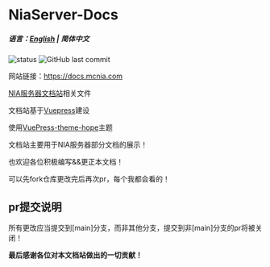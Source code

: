 # NiaServer-Docs

##### 语言：[English](README_en.md) | 简体中文

![status](https://img.shields.io/github/actions/workflow/status/Nia-Server/NiaServer-Docs/deploy-docs.yml?style=for-the-badge)
![GitHub last commit](https://img.shields.io/github/last-commit/Nia-Server/NiaServer-Docs?style=for-the-badge)

网站链接：https://docs.mcnia.com

[NIA服务器文档站](https://docs.mcnia.com/)相关文件

文档站基于[Vuepress](https://v2.vuepress.vuejs.org/)建设

使用[VuePress-theme-hope](https://theme-hope.vuejs.press/)主题

文档站主要用于NIA服务器部分文档的展示！

也欢迎各位积极编写&&更正本文档！

可以先fork仓库更改完后再次pr，每个我都会看的！

## pr提交说明

所有更改应当提交到[main]分支，而非其他分支，提交到非[main]分支的pr将被关闭！

**最后感谢各位对本文档站做出的一切贡献！**


